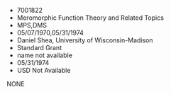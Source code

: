 * 7001822
* Meromorphic Function Theory and Related Topics
* MPS,DMS
* 05/07/1970,05/31/1974
* Daniel Shea, University of Wisconsin-Madison
* Standard Grant
*   name not available
* 05/31/1974
* USD Not Available

NONE